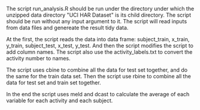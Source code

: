 The script run_analysis.R should be run under the directory under which the unzipped data directory "UCI HAR Dataset" is its child directory. The script should be run without any input argument to it. The script will read inputs from data files and genereate the result tidy data. 

At the first, the script reads the data into data frame: subject_train, x_train, y_train, subject_test, x_test, y_test. And then the script modifies the script to add column names. The script also use the activity_labels.txt to convert the activity number to names. 

The script uses cbine to combine all the data for test set together, and do the same for the train data set. Then the script use rbine to combine all the data for test set and train set together. 

In the end the script uses meld and dcast to calculate the average of each variable for each activity and each subject. 
